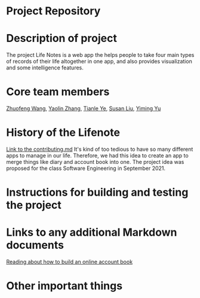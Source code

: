 # Project Repository

# Description of project
The project Life Notes is a web app the helps people to take four main types of records of their life altogether in one app, and also provides visualization and some intelligence features.

# Core team members
[Zhuofeng Wang](https://github.com/zw2922), [Yaolin Zhang](https://github.com/YaolinZhang), [Tianle Ye](https://github.com/Cirrhosis233), [Susan Liu](https://github.com/Susan0223), [Yiming Yu](https://github.com/yym1928)

# History of the Lifenote
[Link to the contributing.md](https://github.com/software-students-fall2021/project-setup-nick-wang/blob/master/CONTRIBUTING.md)
It's kind of too tedious to have so many different apps to manage in our life. Therefore, we had this idea to create an app to merge things like diary and account book into one.
The project idea was proposed for the class Software Engineering in September 2021. 

# Instructions for building and testing the project 


# Links to any additional Markdown documents
[Reading about how to build an online account book](https://vilmate.com/blog/how-to-create-accounting-custom-software)

# Other important things
